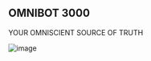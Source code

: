 ## OMNIBOT 3000

YOUR OMNISCIENT SOURCE OF TRUTH

![image](https://github.com/user-attachments/assets/133ef05f-35ca-4b58-9d37-3de0d71e2cde)
